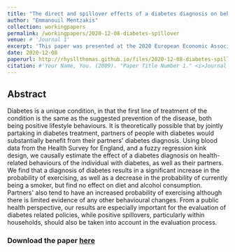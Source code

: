 ```yaml
---
title: "The direct and spillover effects of a diabetes diagnosis on behaviour"
author: "Emmanouil Mentzakis"
collection: workingpapers
permalink: /workingpapers/2020-12-08-diabetes-spillover
venue: # 'Journal 1'
excerpt: 'This paper was presented at the 2020 European Economic Association Virtual Congress.'
date: 2020-12-08
paperurl: http://rhysllthomas.github.io/files/2020-12-08-diabetes-spillover.pdf
citation: #'Your Name, You. (2009). "Paper Title Number 1." <i>Journal 1</i>. 1(1).'
---
```


## Abstract

Diabetes is a unique condition, in that the first line of treatment of the condition is the same as the suggested prevention of the disease, both being positive lifestyle behaviours. It is theoretically possible that by jointly partaking in diabetes treatment, partners of people with diabetes would substantially benefit from their partners' diabetes diagnosis. Using blood data from the Health Survey for England, and a fuzzy regression kink design, we causally estimate the effect of a diabetes diagnosis on health-related behaviours of the individual with diabetes, as well as their partners. We find that a diagnosis of diabetes results in a significant increase in the probability of exercising, as well as a decrease in the probability of currently being a smoker, but find no effect on diet and alcohol consumption. Partners' also tend to have an increased probability of exercising although there is limited evidence of any other behavioural changes. From a public health perspective, our results are especially important for the evaluation of diabetes related policies, while positive spillovers, particularly within households, should also be taken into account in the evaluation process.

### Download the paper [here](http://rhysllthomas.github.io/files/2020-12-08-diabetes-spillover.pdf)
